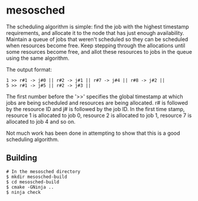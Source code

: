 # mesosched

The scheduling algorithm is simple: find the job with the highest timestamp requirements, and
allocate it to the node that has just enough availability. Maintain a queue of jobs that weren't
scheduled so they can be scheduled when resources become free. Keep stepping through the allocations
until some resources become free, and allot these resources to jobs in the queue using the same
algorithm.

The output format:

    1 >> r#1 -> j#0 || r#2 -> j#1 || r#7 -> j#4 || r#8 -> j#2 ||
    5 >> r#1 -> j#5 || r#2 -> j#3 ||

The first number before the '>>' specifies the global timestamp at which jobs are being scheduled
and resources are being allocated. r# is followed by the resource ID and j# is followed by the job
ID. In the first time stamp, resource 1 is allocated to job 0, resource 2 is allocated to job 1,
resource 7 is allocated to job 4 and so on.

Not much work has been done in attempting to show that this is a good scheduling algorithm.

## Building
```
# In the mesosched directory
$ mkdir mesosched-build
$ cd mesosched-build
$ cmake -GNinja ..
$ ninja check
```
